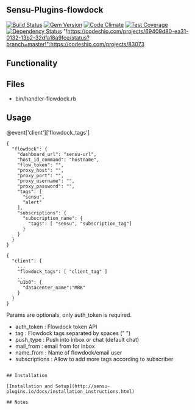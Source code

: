## Sensu-Plugins-flowdock

[ ![Build Status](https://travis-ci.org/sensu-plugins/sensu-plugins-flowdock.svg?branch=master)](https://travis-ci.org/sensu-plugins/sensu-plugins-flowdock)
[![Gem Version](https://badge.fury.io/rb/sensu-plugins-flowdock.svg)](http://badge.fury.io/rb/sensu-plugins-flowdock)
[![Code Climate](https://codeclimate.com/github/sensu-plugins/sensu-plugins-flowdock/badges/gpa.svg)](https://codeclimate.com/github/sensu-plugins/sensu-plugins-flowdock)
[![Test Coverage](https://codeclimate.com/github/sensu-plugins/sensu-plugins-flowdock/badges/coverage.svg)](https://codeclimate.com/github/sensu-plugins/sensu-plugins-flowdock)
[![Dependency Status](https://gemnasium.com/sensu-plugins/sensu-plugins-flowdock.svg)](https://gemnasium.com/sensu-plugins/sensu-plugins-flowdock)
"!https://codeship.com/projects/69409d80-ea31-0132-13b2-32dfa18a9fce/status?branch=master!":https://codeship.com/projects/83073

## Functionality

## Files
 * bin/handler-flowdock.rb

## Usage
@event['client']['flowdock_tags']

```
{
  "flowdock": {
    "dashboard_url": "sensu-url",
    "host_id_command": "hostname",
    "flow_token": "",
    "proxy_host": "",
    "proxy_port": "",
    "proxy_username": "",
    "proxy_password": "",
    "tags": [
      "sensu",
      "alert"
    ],
    "subscriptions": {
      "subscription_name": {
        "tags": [ "sensu", "subscription_tag"]
      }
    }
  }
}

{
  "client": {
    ...
    "flowdock_tags": [ "client_tag" ]
    ...
    "u1b0": {
      "datacenter_name":"MRK"
    }
  }
}
```

Params are optionals, only auth_token is required.

  * auth_token : Flowdock token API
  * tag : Flowdock tags separated by spaces (" ")
  * push_type : Push into inbox or chat (default chat)
  * mail_from : email from for inbox
  * name_from : Name of flowdock/email user
  * subscriptions : Allow to add more tags according to subscriber

```

## Installation

[Installation and Setup](http://sensu-plugins.io/docs/installation_instructions.html)

## Notes
